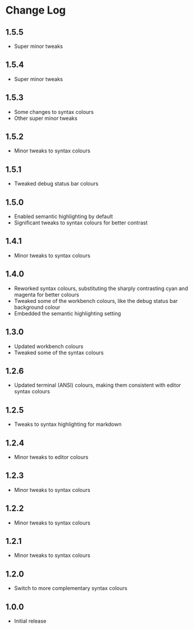# Change Log

## 1.5.5
- Super minor tweaks

## 1.5.4
- Super minor tweaks

## 1.5.3
- Some changes to syntax colours
- Other super minor tweaks

## 1.5.2
- Minor tweaks to syntax colours

## 1.5.1
- Tweaked debug status bar colours

## 1.5.0
- Enabled semantic highlighting by default
- Significant tweaks to syntax colours for better contrast

## 1.4.1
- Minor tweaks to syntax colours

## 1.4.0
- Reworked syntax colours, substituting the sharply contrasting cyan and magenta for better colours
- Tweaked some of the workbench colours, like the debug status bar background colour
- Embedded the semantic highlighting setting

## 1.3.0
- Updated workbench colours
- Tweaked some of the syntax colours

## 1.2.6
- Updated terminal (ANSI) colours, making them consistent with editor syntax colours

## 1.2.5
- Tweaks to syntax highlighting for markdown

## 1.2.4
- Minor tweaks to editor colours

## 1.2.3
- Minor tweaks to syntax colours

## 1.2.2
- Minor tweaks to syntax colours

## 1.2.1
- Minor tweaks to syntax colours

## 1.2.0
- Switch to more complementary syntax colours

## 1.0.0
- Initial release
